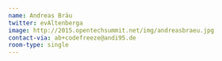 ```yaml
---
name: Andreas Bräu
twitter: evAltenberga
image: http://2015.opentechsummit.net/img/andreasbraeu.jpg
contact-via: ab+codefreeze@andi95.de
room-type: single
---
```

